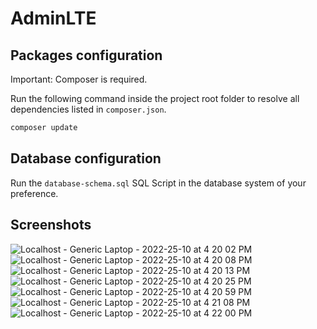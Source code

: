 # AdminLTE
## Packages configuration
Important: Composer is required.

Run the following command inside the project root folder to resolve all dependencies listed in ```composer.json```.
```bash
composer update
```

## Database configuration
Run the ```database-schema.sql``` SQL Script in the database system of your preference.
## Screenshots
![Localhost - Generic Laptop - 2022-25-10 at 4 20 02 PM](https://user-images.githubusercontent.com/55556476/197884569-9373d457-47eb-4d88-92da-d84eac342572.jpg)
![Localhost - Generic Laptop - 2022-25-10 at 4 20 08 PM](https://user-images.githubusercontent.com/55556476/197884571-84a923ee-bbe3-4a58-9942-483f03775355.jpg)
![Localhost - Generic Laptop - 2022-25-10 at 4 20 13 PM](https://user-images.githubusercontent.com/55556476/197884576-67300361-45e6-45e4-8d3b-c20c765f3442.jpg)
![Localhost - Generic Laptop - 2022-25-10 at 4 20 25 PM](https://user-images.githubusercontent.com/55556476/197884582-f327dcf4-1cde-44ef-ad40-7fa07a295db0.jpg)
![Localhost - Generic Laptop - 2022-25-10 at 4 20 59 PM](https://user-images.githubusercontent.com/55556476/197884584-89231bf1-fc04-4eb1-a414-3656b214484f.jpg)
![Localhost - Generic Laptop - 2022-25-10 at 4 21 08 PM](https://user-images.githubusercontent.com/55556476/197884587-74b3debd-8e29-492f-b691-21425d976135.jpg)
![Localhost - Generic Laptop - 2022-25-10 at 4 22 00 PM](https://user-images.githubusercontent.com/55556476/197884591-0304bc99-6f3f-49d8-8148-b1c768852f14.jpg)

